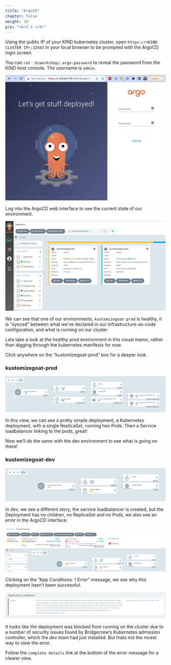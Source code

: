 ```yaml
---
title: "ArgoCD"
chapter: false
weight: 10
pre: "<b>3.1 </b>"
---
```


Using the public IP of your KIND kubernetes cluster, open `https://<KIND CLUSTER IP>:32443` in your local browser to be prompted with the ArgoCD login screen. 

You can `cat .bcworkshop/.argo-password` to reveal the password from the KIND host console. The username is `admin`.

 
![alt_text](images/argoCdLogin.png "image_tooltip")


Log into the ArgoCD web interface to see the current state of our environment.


![alt_text](images/argoCdDash.png "image_tooltip")


We can see that one of our environments, `kustomizegoat-prod` is healthy, it is “synced” between what we’ve declared in our infrastructure-as-code configuration, and what is running on our cluster.  

Lets take a look at the healthy prod environment in this visual manor, rather than digging through the kubernetes manifests for now.

Click anywhere on the “kustomizegoat-prod” box for a deeper look.


### kustomizegoat-prod


![alt_text](images/argoSuccessfulDeployment.png "image_tooltip")


In this view, we can see a pretty simple deployment, a Kubernetes deployment, with a single ReplicaSet, running two Pods. Then a Service loadbalancer linking to the pods, great!

Now we’ll do the same with the dev environment to see what is going on there!


### kustomizegoat-dev


![alt_text](images/argoProcessing.png "image_tooltip")


In dev, we see a different story, the service loadbalancer is created, but the Deployment has no children, no ReplicaSet and no Pods, we also see an error in the ArgoCD interface:


![alt_text](images/argoDevEnvError.png "image_tooltip")

 Clicking on the “App Conditions: 1 Error” message, we see why this deployment hasn’t been successful.


![alt_text](images/argoErrorAdmissionController.png "image_tooltip")

It looks like the deployment was blocked from running on the cluster due to a number of security issues found by Bridgecrew’s Kubernetes admission controller, which the dev team had just installed. But thats not the nicest way to view the error. 
 
Follow the `complete details` link at the bottom of the error message for a clearer view.
